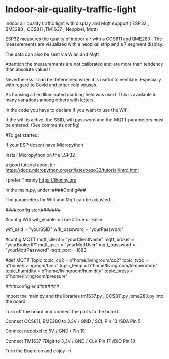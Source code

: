 # Indoor-air-quality-traffic-light


Indoor air quality traffic light with display and Mqtt support ( ESP32 , BME280 , CCS811 ,TM1637 , Neopixel, Mqtt)


ESP32 measures the quality of indoor air with a CCS811 and BME280 . The measurements are visualized with a neopixel strip and a 7 segment display.

The data can also be sent via Wlan and Mqtt

Attention the measurements are not calibrated and are more than tendency than absolute values!

Nevertheless it can be determined when it is useful to ventilate. Especially with regard to Covid and other cold viruses.

As housing a Led Illuminated marking field was used. This is available in many variations among others with letters.

In the code you have to declare if you want to use the Wifi.

If the wifi is active, the SSID, wifi password and the MQTT parameters must be entered. (See comments config)

#To get started:

If your ESP dosent have Micropython

Install Micropython on the ESP32

a good tutorial about it : https://docs.micropython.org/en/latest/esp32/tutorial/intro.html

I prefer Thonny https://thonny.org

In the main.py, under: ####Config###

The parameters for Wifi and Mqtt can be adjusted.

####config start#######

#config Wifi
wifi_enable = True  #True or False 

wifi_ssid = "yourSSID"
wifi_password = "yourPassword"


#config MQTT
mqtt_client = "yourClientName"
mqtt_broker = "yourBrokerIP"
mqtt_user = "yourMqttUser"
mqtt_password = "yourMqttPassword"
mqtt_port = 1883


#def MQTT  Topic
topic_co2 = b"home/livingroom/co2"
topic_tvoc = b"home/livingroom/tvoc"
topic_temp =  b"home/livingroom/temperature"
topic_humidity =  b"home/livingroom/humidity"
topic_press = b"home/livingroom/pressure"

####config end#######

Import the main.py and the libraries tm1637.py , CCS811.py ,bme280.py into the board.

Turn off the board and connect the parts to the board.

Connect CCS811, BME280 to 3.3V / GND / SCL Pin 13 /SDA Pin 5

Connect neopixel to 5V / GND / Pin 19

Connect TM1637 7Digit to 3,3V / GND / CLK Pin 17 /DIO Pin 18


Turn the Board on and enjoy :-)
